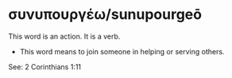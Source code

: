 # συνυπουργέω/sunupourgeō
This word is an action. It is a verb.
* This word means to join someone in helping or serving others. 

See: 2 Corinthians 1:11
